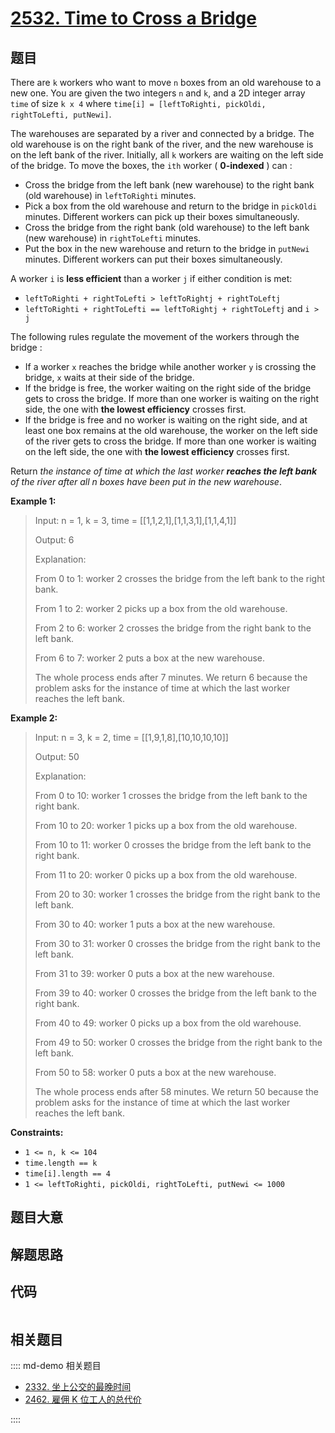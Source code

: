 # [2532. Time to Cross a Bridge](https://leetcode.com/problems/time-to-cross-a-bridge)

## 题目

There are `k` workers who want to move `n` boxes from an old warehouse to a
new one. You are given the two integers `n` and `k`, and a 2D integer array
`time` of size `k x 4` where `time[i] = [leftToRighti, pickOldi, rightToLefti,
putNewi]`.

The warehouses are separated by a river and connected by a bridge. The old
warehouse is on the right bank of the river, and the new warehouse is on the
left bank of the river. Initially, all `k` workers are waiting on the left
side of the bridge. To move the boxes, the `ith` worker ( **0-indexed** ) can
:

  * Cross the bridge from the left bank (new warehouse) to the right bank (old warehouse) in `leftToRighti` minutes.
  * Pick a box from the old warehouse and return to the bridge in `pickOldi` minutes. Different workers can pick up their boxes simultaneously.
  * Cross the bridge from the right bank (old warehouse) to the left bank (new warehouse) in `rightToLefti` minutes.
  * Put the box in the new warehouse and return to the bridge in `putNewi` minutes. Different workers can put their boxes simultaneously.

A worker `i` is **less efficient** than a worker `j` if either condition is
met:

  * `leftToRighti + rightToLefti > leftToRightj + rightToLeftj`
  * `leftToRighti + rightToLefti == leftToRightj + rightToLeftj` and `i > j`

The following rules regulate the movement of the workers through the bridge :

  * If a worker `x` reaches the bridge while another worker `y` is crossing the bridge, `x` waits at their side of the bridge.
  * If the bridge is free, the worker waiting on the right side of the bridge gets to cross the bridge. If more than one worker is waiting on the right side, the one with **the lowest efficiency** crosses first.
  * If the bridge is free and no worker is waiting on the right side, and at least one box remains at the old warehouse, the worker on the left side of the river gets to cross the bridge. If more than one worker is waiting on the left side, the one with **the lowest efficiency** crosses first.

Return _the instance of time at which the last worker **reaches the left
bank** of the river after all n boxes have been put in the new warehouse_.



**Example 1:**

> Input: n = 1, k = 3, time = [[1,1,2,1],[1,1,3,1],[1,1,4,1]]
> 
> Output: 6
> 
> Explanation:
> 
> From 0 to 1: worker 2 crosses the bridge from the left bank to the right bank.
> 
> From 1 to 2: worker 2 picks up a box from the old warehouse.
> 
> From 2 to 6: worker 2 crosses the bridge from the right bank to the left bank.
> 
> From 6 to 7: worker 2 puts a box at the new warehouse.
> 
> The whole process ends after 7 minutes. We return 6 because the problem asks for the instance of time at which the last worker reaches the left bank.

**Example 2:**

> Input: n = 3, k = 2, time = [[1,9,1,8],[10,10,10,10]]
> 
> Output: 50
> 
> Explanation: 
> 
> From 0  to 10: worker 1 crosses the bridge from the left bank to the right bank.
> 
> From 10 to 20: worker 1 picks up a box from the old warehouse.
> 
> From 10 to 11: worker 0 crosses the bridge from the left bank to the right bank.
> 
> From 11 to 20: worker 0 picks up a box from the old warehouse.
> 
> From 20 to 30: worker 1 crosses the bridge from the right bank to the left bank.
> 
> From 30 to 40: worker 1 puts a box at the new warehouse.
> 
> From 30 to 31: worker 0 crosses the bridge from the right bank to the left bank.
> 
> From 31 to 39: worker 0 puts a box at the new warehouse.
> 
> From 39 to 40: worker 0 crosses the bridge from the left bank to the right bank.
> 
> From 40 to 49: worker 0 picks up a box from the old warehouse.
> 
> From 49 to 50: worker 0 crosses the bridge from the right bank to the left bank.
> 
> From 50 to 58: worker 0 puts a box at the new warehouse.
> 
> The whole process ends after 58 minutes. We return 50 because the problem asks for the instance of time at which the last worker reaches the left bank.

**Constraints:**

  * `1 <= n, k <= 104`
  * `time.length == k`
  * `time[i].length == 4`
  * `1 <= leftToRighti, pickOldi, rightToLefti, putNewi <= 1000`


## 题目大意

## 解题思路

## 代码

```javascript

```

## 相关题目

:::: md-demo 相关题目
- [2332. 坐上公交的最晚时间](https://leetcode.com/problems/the-latest-time-to-catch-a-bus)
- [2462. 雇佣 K 位工人的总代价](https://leetcode.com/problems/total-cost-to-hire-k-workers)

::::

